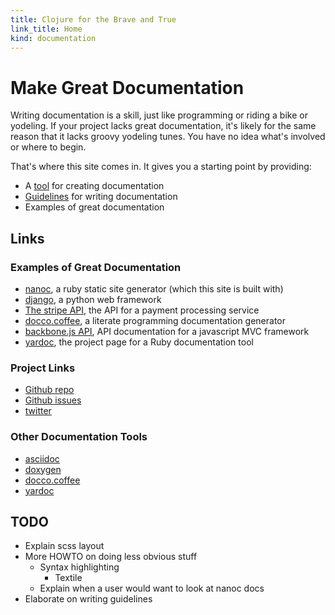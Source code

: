 ```yaml
--- 
title: Clojure for the Brave and True
link_title: Home
kind: documentation
---
```


# Make Great Documentation

Writing documentation is a skill, just like programming or riding a
bike or yodeling. If your project lacks great documentation, it's
likely for the same reason that it lacks groovy yodeling tunes. You
have no idea what's involved or where to begin.

That's where this site comes in. It gives you a starting point by
providing:

* A [tool](2-quickstart/) for creating documentation
* [Guidelines](3-writing-guidelines/) for writing documentation
* Examples of great documentation

## Links

### Examples of Great Documentation

* [nanoc](http://nanoc.stoneship.org/docs/), a ruby static site
  generator (which this site is built with)
* [django](https://docs.djangoproject.com/en/1.4/), a python web
  framework
* [The stripe API](https://stripe.com/docs/api), the API for a payment
  processing service
* [docco.coffee](http://jashkenas.github.com/docco/), a literate
  programming documentation generator
* [backbone.js API](http://documentcloud.github.com/backbone/), API
  documentation for a javascript MVC framework
* [yardoc](http://yardoc.org/), the project page for a Ruby
  documentation tool

### Project Links

* [Github repo](https://github.com/flyingmachine/doctemplate)
* [Github issues](https://github.com/flyingmachine/doctemplate/issues)
* [twitter](https://twitter.com/nonrecursive)

### Other Documentation Tools

* [asciidoc](http://www.methods.co.nz/asciidoc/)
* [doxygen](http://www.doxygen.org/)
* [docco.coffee](http://jashkenas.github.com/docco/)
* [yardoc](http://yardoc.org/)

## TODO

* Explain scss layout
* More HOWTO on doing less obvious stuff
    * Syntax highlighting
        * Textile
    * Explain when a user would want to look at nanoc docs
* Elaborate on writing guidelines
